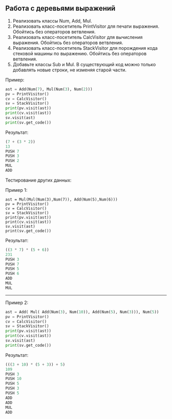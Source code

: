 
## **Работа с деревьями выражений**

1. Реализовать классы Num, Add, Mul.
2. Реализовать класс-посетитель PrintVisitor для печати выражения. Обойтись без операторов ветвления.
3. Реализовать класс-посетитель CalcVisitor для вычисления выражения. Обойтись без операторов ветвления.
4. Реализовать класс-посетитель StackVisitor для порождения кода стековой машины по выражению. Обойтись без операторов ветвления.
5. Добавьте классы Sub и Mul. В существующий код можно только добавлять новые строки, не изменяя старой части.

Пример:
```python
ast = Add(Num(7), Mul(Num(3), Num(2)))
pv = PrintVisitor()
cv = CalcVisitor()
sv = StackVisitor()
print(pv.visit(ast))
print(cv.visit(ast))
sv.visit(ast)
print(sv.get_code())
```
Результат:

```python
(7 + (3 * 2))
13
PUSH 7
PUSH 3
PUSH 2
MUL
ADD
```
Тестирование других данных:

Пример 1:
```
ast = Mul(Mul(Num(3),Num(7)), Add(Num(5),Num(6)))
pv = PrintVisitor()
cv = CalcVisitor()
sv = StackVisitor()
print(pv.visit(ast))
print(cv.visit(ast))
sv.visit(ast)
print(sv.get_code()) 
```

Результат:
```python
((3 * 7) * (5 + 6))
231
PUSH 3
PUSH 7
PUSH 5
PUSH 6
ADD
MUL
MUL
```
___
Пример 2:
```python
ast = Add( Mul( Add(Num(3), Num(10)), Add(Num(5), Num(3))), Num(5))
pv = PrintVisitor()
cv = CalcVisitor()
sv = StackVisitor()
print(pv.visit(ast))
print(cv.visit(ast))
sv.visit(ast)
print(sv.get_code())
```
Результат:
```python
(((3 + 10) * (5 + 3)) + 5)
109
PUSH 3
PUSH 10
PUSH 5
PUSH 3
PUSH 5
ADD
ADD
MUL
ADD
```


